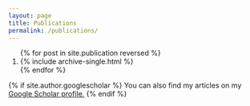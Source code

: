 ```yaml
---
layout: page
title: Publications
permalink: /publications/
---
```


<ol>
{% for post in site.publication reversed %}
  <li>{% include archive-single.html %}</li>
{% endfor %}
</ol>

{% if site.author.googlescholar %}
  You can also find my articles on my <u><a href="{{site.author.googlescholar}}">Google Scholar</a> profile.</u>
{% endif %}